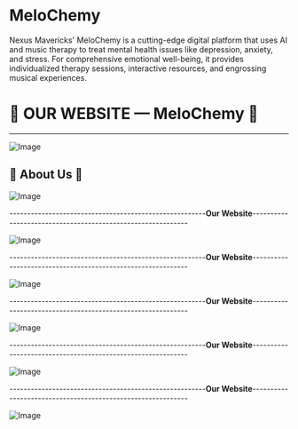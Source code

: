 # MeloChemy
Nexus Mavericks' MeloChemy is a cutting-edge digital platform that uses AI and music therapy to treat mental health issues like depression, anxiety, and stress.  For comprehensive emotional well-being, it provides individualized therapy sessions, interactive resources, and engrossing musical experiences.


<p align="center">

# 🌟 **OUR WEBSITE — MeloChemy** 🌟

</p>

---

![Image](https://github.com/user-attachments/assets/2ce304ee-edc7-47ba-9b09-a52676c4cb10)

<p align="center">

## 🌟 **About Us** 🌟

</p>

![Image](https://github.com/user-attachments/assets/14f2de7e-c6cb-4f26-9565-55307238bd2e)

-------------------------------------------------------__**Our Website**__------------------------------------------------------------

![Image](https://github.com/user-attachments/assets/b7725679-0e78-4f0e-a8e1-89c128b1875b)

-------------------------------------------------------__**Our Website**__------------------------------------------------------------

![Image](https://github.com/user-attachments/assets/7dca306e-6cc5-4644-b9fe-66163e8c2f2a)

-------------------------------------------------------__**Our Website**__------------------------------------------------------------

![Image](https://github.com/user-attachments/assets/808965b4-359c-4cca-ba7e-6655e2eb0264)

-------------------------------------------------------__**Our Website**__------------------------------------------------------------

![Image](https://github.com/user-attachments/assets/417c8974-41c6-4163-96f4-c27d9829ff10)

-------------------------------------------------------__**Our Website**__------------------------------------------------------------

![Image](https://github.com/user-attachments/assets/5b0b1d1d-8d52-4e56-930e-ccbfd5265652)
